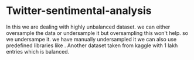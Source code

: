 # Twitter-sentimental-analysis
In this we are dealing with highly unbalanced dataset.
we can either oversample the data or undersample it but oversampling this won't help. so we undersampe it.
we have manually undersampled it we can also use predefined libraries like .
Another dataset taken from kaggle with 1 lakh entries which is balanced.
